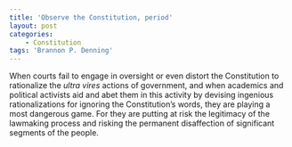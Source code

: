 ```yaml
---
title: 'Observe the Constitution, period'
layout: post
categories:
    - Constitution
tags: 'Brannon P. Denning'
---
```


When courts fail to engage in oversight or even distort the Constitution to rationalize the *ultra vires* actions of government, and when academics and political activists aid and abet them in this activity by devising ingenious rationalizations for ignoring the Constitution’s words, they are playing a most dangerous game. For they are putting at risk the legitimacy of the lawmaking process and risking the permanent disaffection of significant segments of the people.